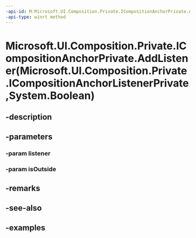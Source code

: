 ```yaml
---
-api-id: M:Microsoft.UI.Composition.Private.ICompositionAnchorPrivate.AddListener(Microsoft.UI.Composition.Private.ICompositionAnchorListenerPrivate,System.Boolean)
-api-type: winrt method
---
```


# Microsoft.UI.Composition.Private.ICompositionAnchorPrivate.AddListener(Microsoft.UI.Composition.Private.ICompositionAnchorListenerPrivate,System.Boolean)

<!--
public void AddListener (Microsoft.UI.Composition.Private.ICompositionAnchorListenerPrivate listener, bool isOutside);
-->


## -description

## -parameters

### -param listener

### -param isOutside

## -remarks

## -see-also

## -examples


